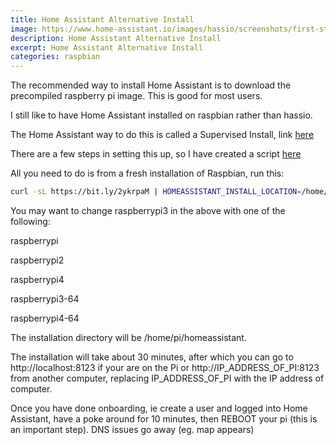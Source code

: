 ```yaml
---
title: Home Assistant Alternative Install
image: https://www.home-assistant.io/images/hassio/screenshots/first-start.png
description: Home Assistant Alternative Install
excerpt: Home Assistant Alternative Install
categories: raspbian
---
```


The recommended way to install Home Assistant is to download the precompiled raspberry pi image. This is good for most users.

I still like to have Home Assistant installed on raspbian rather than hassio.

The Home Assistant way to do this is called a Supervised Install, link [here](https://github.com/home-assistant/supervised-installer)

There are a few steps in setting this up, so I have created a script [here](https://gist.github.com/raspberrypisig/65aea786444dfa1f135ab5f3b2b85bcb)

All you need to do is from a fresh installation of Raspbian, run this:

```sh
curl -sL https://bit.ly/2ykrpaM | HOMEASSISTANT_INSTALL_LOCATION=/home/pi/homeassistant RASPBERRYPI=raspberrypi3 sudo -E bash -
```

You may want to change raspberrypi3 in the above with one of the following:

raspberrypi 

raspberrypi2

raspberrypi4 

raspberrypi3-64 

raspberrypi4-64


The installation directory will be /home/pi/homeassistant. 

The installation will take about 30 minutes, after which you can go to http://localhost:8123 if your are on the Pi or
http://IP_ADDRESS_OF_PI:8123 from another computer, replacing IP_ADDRESS_OF_PI with the IP address of computer.

Once you have done onboarding, ie create a user and logged into Home Assistant, have a poke around for 10 minutes, then REBOOT your pi (this is an important step). DNS issues go away (eg. map appears)
